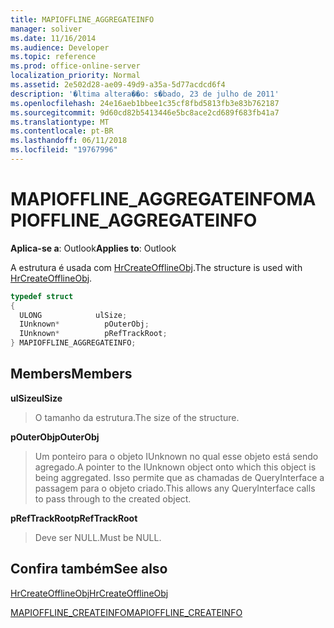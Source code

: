 ```yaml
---
title: MAPIOFFLINE_AGGREGATEINFO
manager: soliver
ms.date: 11/16/2014
ms.audience: Developer
ms.topic: reference
ms.prod: office-online-server
localization_priority: Normal
ms.assetid: 2e502d28-ae09-49d9-a35a-5d77acdcd6f4
description: '�ltima altera��o: s�bado, 23 de julho de 2011'
ms.openlocfilehash: 24e16aeb1bbee1c35cf8fbd5813fb3e83b762187
ms.sourcegitcommit: 9d60cd82b5413446e5bc8ace2cd689f683fb41a7
ms.translationtype: MT
ms.contentlocale: pt-BR
ms.lasthandoff: 06/11/2018
ms.locfileid: "19767996"
---
```

# <a name="mapiofflineaggregateinfo"></a><span data-ttu-id="cb70e-103">MAPIOFFLINE_AGGREGATEINFO</span><span class="sxs-lookup"><span data-stu-id="cb70e-103">MAPIOFFLINE_AGGREGATEINFO</span></span>

  
  
<span data-ttu-id="cb70e-104">**Aplica-se a**: Outlook</span><span class="sxs-lookup"><span data-stu-id="cb70e-104">**Applies to**: Outlook</span></span> 
  
<span data-ttu-id="cb70e-105">A estrutura é usada com [HrCreateOfflineObj](hrcreateofflineobj.md).</span><span class="sxs-lookup"><span data-stu-id="cb70e-105">The structure is used with [HrCreateOfflineObj](hrcreateofflineobj.md).</span></span> 
  
```cpp
typedef struct
{
  ULONG            ulSize;
  IUnknown*          pOuterObj;
  IUnknown*          pRefTrackRoot;
} MAPIOFFLINE_AGGREGATEINFO;
```

## <a name="members"></a><span data-ttu-id="cb70e-106">Members</span><span class="sxs-lookup"><span data-stu-id="cb70e-106">Members</span></span>

 <span data-ttu-id="cb70e-107">**ulSize**</span><span class="sxs-lookup"><span data-stu-id="cb70e-107">**ulSize**</span></span>
  
> <span data-ttu-id="cb70e-108">O tamanho da estrutura.</span><span class="sxs-lookup"><span data-stu-id="cb70e-108">The size of the structure.</span></span>
    
 <span data-ttu-id="cb70e-109">**pOuterObj**</span><span class="sxs-lookup"><span data-stu-id="cb70e-109">**pOuterObj**</span></span>
  
> <span data-ttu-id="cb70e-110">Um ponteiro para o objeto IUnknown no qual esse objeto está sendo agregado.</span><span class="sxs-lookup"><span data-stu-id="cb70e-110">A pointer to the IUnknown object onto which this object is being aggregated.</span></span> <span data-ttu-id="cb70e-111">Isso permite que as chamadas de QueryInterface a passagem para o objeto criado.</span><span class="sxs-lookup"><span data-stu-id="cb70e-111">This allows any QueryInterface calls to pass through to the created object.</span></span>
    
 <span data-ttu-id="cb70e-112">**pRefTrackRoot**</span><span class="sxs-lookup"><span data-stu-id="cb70e-112">**pRefTrackRoot**</span></span>
  
> <span data-ttu-id="cb70e-113">Deve ser NULL.</span><span class="sxs-lookup"><span data-stu-id="cb70e-113">Must be NULL.</span></span>
    
## <a name="see-also"></a><span data-ttu-id="cb70e-114">Confira também</span><span class="sxs-lookup"><span data-stu-id="cb70e-114">See also</span></span>



[<span data-ttu-id="cb70e-115">HrCreateOfflineObj</span><span class="sxs-lookup"><span data-stu-id="cb70e-115">HrCreateOfflineObj</span></span>](hrcreateofflineobj.md)
  
[<span data-ttu-id="cb70e-116">MAPIOFFLINE_CREATEINFO</span><span class="sxs-lookup"><span data-stu-id="cb70e-116">MAPIOFFLINE_CREATEINFO</span></span>](mapioffline_createinfo.md)

